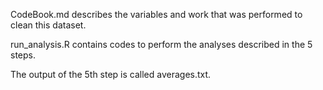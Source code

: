 CodeBook.md describes the variables and work that was performed to clean this dataset.

run_analysis.R contains codes to perform the analyses described in the 5 steps. 

The output of the 5th step is called averages.txt.
